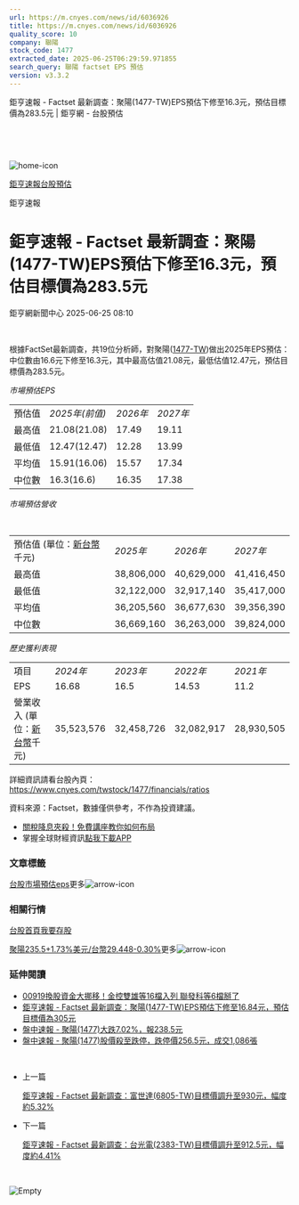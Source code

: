 ```yaml
---
url: https://m.cnyes.com/news/id/6036926
title: https://m.cnyes.com/news/id/6036926
quality_score: 10
company: 聯陽
stock_code: 1477
extracted_date: 2025-06-25T06:29:59.971855
search_query: 聯陽 factset EPS 預估
version: v3.3.2
---
```


鉅亨速報 - Factset 最新調查：聚陽(1477-TW)EPS預估下修至16.3元，預估目標價為283.5元 | 鉅亨網 - 台股預估

‌

‌

![home-icon](/assets/icons/breadCrumb/symbol-icon-home.svg)

[鉅亨速報](/news/cat/anue_live)[台股預估](/news/cat/tw_forecast)

鉅亨速報

# 鉅亨速報 - Factset 最新調查：聚陽(1477-TW)EPS預估下修至16.3元，預估目標價為283.5元

鉅亨網新聞中心 2025-06-25 08:10

‌

根據FactSet最新調查，共19位分析師，對聚陽([1477-TW](https://www.cnyes.com/twstock/1477))做出2025年EPS預估：中位數由16.6元下修至16.3元，其中最高估值21.08元，最低估值12.47元，預估目標價為283.5元。

*市場預估EPS*

|  |  |  |  |
| --- | --- | --- | --- |
| 預估值 | *2025年(前值)* | *2026年* | *2027年* |
| 最高值 | 21.08(21.08) | 17.49 | 19.11 |
| 最低值 | 12.47(12.47) | 12.28 | 13.99 |
| 平均值 | 15.91(16.06) | 15.57 | 17.34 |
| 中位數 | 16.3(16.6) | 16.35 | 17.38 |

*市場預估營收*

‌

|  |  |  |  |
| --- | --- | --- | --- |
| 預估值 (單位：[新台幣](https://invest.cnyes.com/forex/detail/usdtwd)千元) | *2025年* | *2026年* | *2027年* |
| 最高值 | 38,806,000 | 40,629,000 | 41,416,450 |
| 最低值 | 32,122,000 | 32,917,140 | 35,417,000 |
| 平均值 | 36,205,560 | 36,677,630 | 39,356,390 |
| 中位數 | 36,669,160 | 36,263,000 | 39,824,000 |

*歷史獲利表現*

|  |  |  |  |  |
| --- | --- | --- | --- | --- |
| 項目 | *2024年* | *2023年* | *2022年* | *2021年* |
| EPS | 16.68 | 16.5 | 14.53 | 11.2 |
| 營業收入 (單位：[新台幣](https://invest.cnyes.com/forex/detail/usdtwd)千元) | 35,523,576 | 32,458,726 | 32,082,917 | 28,930,505 |

詳細資訊請看台股內頁：  
<https://www.cnyes.com/twstock/1477/financials/ratios>

資料來源：Factset，數據僅供參考，不作為投資建議。

* [關稅降息夾殺！免費講座教你如何布局](https://www.rsc.com.tw/Cnyes_RSC/SeminarBooking2025InvestmentOutlook.aspx?utm_source=anue&utm_medium=usstocks_end)
* 掌握全球財經資訊[點我下載APP](http://www.cnyes.com/app/?utm_source=mweb&utm_medium=HamMenuBanner&utm_campaign=fixed&utm_content=entr)

### 文章標籤

[台股](https://news.cnyes.com/tag/台股 "台股")[市場預估](https://news.cnyes.com/tag/市場預估 "市場預估")[eps](https://news.cnyes.com/tag/eps "eps")更多![arrow-icon](/assets/icons/arrows/arrow-down.svg)

### 相關行情

[台股首頁](https://www.cnyes.com/twstock)[我要存股](https://supr.link/8OHaU)

[聚陽235.5+1.73%](https://www.cnyes.com/twstock/1477)[美元/台幣29.448-0.30%](https://invest.cnyes.com/forex/detail/USDTWD)更多![arrow-icon](/assets/icons/arrows/arrow-down.svg)

### 延伸閱讀

* [00919換股資金大挪移！金控雙雄等16檔入列 聯發科等6檔掰了](/news/id/6005453)
* [鉅亨速報 - Factset 最新調查：聚陽(1477-TW)EPS預估下修至16.84元，預估目標價為305元](/news/id/5989903)
* [盤中速報 - 聚陽(1477)大跌7.02%，報238.5元](/news/id/5961843)
* [盤中速報 - 聚陽(1477)股價殺至跌停，跌停價256.5元，成交1,086張](/news/id/5959890)

‌

* 上一篇

  [鉅亨速報 - Factset 最新調查：富世達(6805-TW)目標價調升至930元，幅度約5.32%](/news/id/6037441)
* 下一篇

  [鉅亨速報 - Factset 最新調查：台光電(2383-TW)目標價調升至912.5元，幅度約4.41%](/news/id/6034035)

‌

![Empty](/assets/icons/skeleton/empty-image.svg)

‌